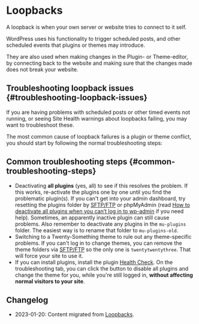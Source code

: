 # Loopbacks

A loopback is when your own server or website tries to connect to it self.

WordPress uses his functionality to trigger scheduled posts, and other scheduled events that plugins or themes may introduce.

They are also used when making changes in the Plugin- or Theme-editor, by connecting back to the website and making sure that the changes made does not break your website.

## Troubleshooting loopback issues {#troubleshooting-loopback-issues}

If you are having problems with scheduled posts or other timed events not running, or seeing Site Health warnings about loopbacks failing, you may want to troubleshoot these.

The most common cause of loopback failures is a plugin or theme conflict, you should start by following the normal troubleshooting steps:

## Common troubleshooting steps {#common-troubleshooting-steps}

* Deactivating **all plugins** (yes, all) to see if this resolves the problem. If this works, re-activate the plugins one by one until you find the problematic plugin(s). If you can't get into your admin dashboard, try resetting the plugins folder by [SFTP/FTP](https://developer.wordpress.org/advanced-administration/upgrade/ftp/) or phpMyAdmin (read [How to deactivate all plugins when you can’t log in to wp-admin](https://wordpress.org/documentation/article/faq-troubleshooting/) if you need help). Sometimes, an apparently inactive plugin can still cause problems. Also remember to deactivate any plugins in the `mu-plugins` folder. The easiest way is to rename that folder to `mu-plugins-old`.
* Switching to a Twenty-Something theme to rule out any theme-specific problems. If you can't log in to change themes, you can remove the theme folders via [SFTP/FTP](https://developer.wordpress.org/advanced-administration/upgrade/ftp/) so the only one is `twentytwentythree`. That will force your site to use it.
* If you can install plugins, install the plugin [Health Check](https://wordpress.org/plugins/health-check/). On the troubleshooting tab, you can click the button to disable all plugins and change the theme for you, while you're still logged in, **without affecting normal visitors to your site**.

## Changelog

- 2023-01-20: Content migrated from [Loopbacks](https://wordpress.org/documentation/article/loopbacks/).
